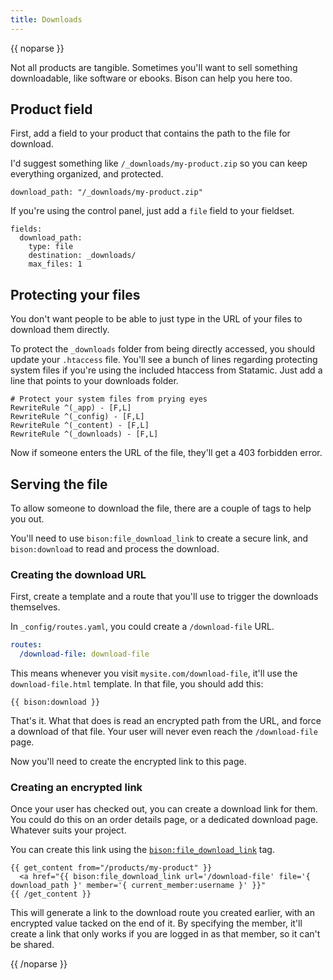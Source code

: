 ```yaml
---
title: Downloads
---
```

{{ noparse }}

Not all products are tangible. Sometimes you'll want to sell something downloadable, like 
software or ebooks. Bison can help you here too.

## Product field

First, add a field to your product that contains the path to the file for download. 

I'd suggest something like `/_downloads/my-product.zip` so you can keep everything organized, 
and protected.

```
download_path: "/_downloads/my-product.zip"
```

If you're using the control panel, just add a `file` field to your fieldset.

```
fields:
  download_path:
    type: file
    destination: _downloads/
    max_files: 1
```


## Protecting your files

You don't want people to be able to just type in the URL of your files to download them directly.

To protect the `_downloads` folder from being directly accessed, you should update your 
`.htaccess` file. You'll see a bunch of lines regarding protecting system files if you're
using the included htaccess from Statamic. Just add a line that points to your downloads folder.

```
# Protect your system files from prying eyes
RewriteRule ^(_app) - [F,L]
RewriteRule ^(_config) - [F,L]
RewriteRule ^(_content) - [F,L]
RewriteRule ^(_downloads) - [F,L]
```

Now if someone enters the URL of the file, they'll get a 403 forbidden error.


## Serving the file

To allow someone to download the file, there are a couple of tags to help you out.

You'll need to use `bison:file_download_link` to create a secure link, and `bison:download`
to read and process the download.

### Creating the download URL

First, create a template and a route that you'll use to trigger the downloads themselves. 

In `_config/routes.yaml`, you could create a `/download-file` URL.

``` yaml
routes:
  /download-file: download-file
```

This means whenever you visit `mysite.com/download-file`, it'll use the `download-file.html` 
template. In that file, you should add this:

```
{{ bison:download }}
```

That's it. What that does is read an encrypted path from the URL, and force a download of that
file. Your user will never even reach the `/download-file` page.

Now you'll need to create the encrypted link to this page.


### Creating an encrypted link

Once your user has checked out, you can create a download link for them. You could do this on
an order details page, or a dedicated download page. Whatever suits your project.

You can create this link using the [`bison:file_download_link`](/docs/tags/downloads/file_download_link)
tag.

```
{{ get_content from="/products/my-product" }}
  <a href="{{ bison:file_download_link url='/download-file' file='{ download_path }' member='{ current_member:username }' }}"
{{ /get_content }}
```

This will generate a link to the download route you created earlier, with an encrypted value tacked on
the end of it. By specifying the member, it'll create a link that only works if you are logged in as
that member, so it can't be shared.

{{ /noparse }}
